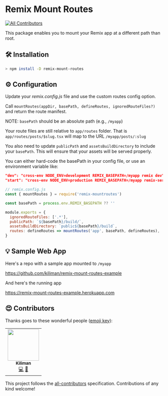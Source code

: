 # Remix Mount Routes

<!-- ALL-CONTRIBUTORS-BADGE:START - Do not remove or modify this section -->

[![All Contributors](https://img.shields.io/badge/all_contributors-1-orange.svg?style=flat-square)](#contributors-)

<!-- ALL-CONTRIBUTORS-BADGE:END -->

This package enables you to mount your Remix app at a different path than root.

## 🛠 Installation

```bash
> npm install -D remix-mount-routes
```

## ⚙️ Configuration

Update your _remix.config.js_ file and use the custom routes config option.

Call `mountRoutes(appDir, basePath, defineRoutes, ignoredRouteFiles?)` and return
the route manifest.

NOTE: `basePath` should be an absolute path (e.g., `/myapp`)

Your route files are still relative to `app/routes` folder. That is
`app/routes/posts/$slug.tsx` will map to the URL `/myapp/posts/:slug`

You also need to update `publicPath` and `assetsBuildDirectory` to include your
`basePath`. This will ensure that your assets will be served properly.

You can either hard-code the basePath in your config file, or use an environment
variable like:

```json
"dev": "cross-env NODE_ENV=development REMIX_BASEPATH=/myapp remix dev",
"start": "cross-env NODE_ENV=production REMIX_BASEPATH=/myapp remix-serve build"
```

```js
// remix.config.js
const { mountRoutes } = require('remix-mountroutes')

const basePath = process.env.REMIX_BASEPATH ?? ''

module.exports = {
  ignoredRouteFiles: ['.*'],
  publicPath: `${basePath}/build/`,
  assetsBuildDirectory: `public${basePath}/build`,
  routes: defineRoutes => mountRoutes('app', basePath, defineRoutes),
}
```

## 💡 Sample Web App

Here's a repo with a sample app mounted to `/myapp`

https://github.com/kiliman/remix-mount-routes-example

And here's the running app

https://remix-mount-routes-example.herokuapp.com

## 😍 Contributors

Thanks goes to these wonderful people ([emoji key](https://allcontributors.org/docs/en/emoji-key)):

<!-- ALL-CONTRIBUTORS-LIST:START - Do not remove or modify this section -->
<!-- prettier-ignore-start -->
<!-- markdownlint-disable -->
<table>
  <tr>
    <td align="center"><a href="https://kiliman.dev/"><img src="https://avatars.githubusercontent.com/u/47168?v=4?s=100" width="100px;" alt=""/><br /><sub><b>Kiliman</b></sub></a><br /><a href="https://github.com/kiliman/remix-mount-routes/commits?author=kiliman" title="Code">💻</a> <a href="https://github.com/kiliman/remix-mount-routes/commits?author=kiliman" title="Documentation">📖</a></td>
  </tr>
</table>

<!-- markdownlint-restore -->
<!-- prettier-ignore-end -->

<!-- ALL-CONTRIBUTORS-LIST:END -->

This project follows the [all-contributors](https://github.com/all-contributors/all-contributors) specification. Contributions of any kind welcome!
